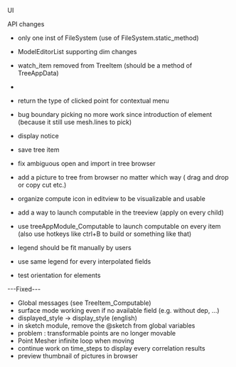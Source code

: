 UI

API changes
* only one inst of FileSystem (use of FileSystem.static_method)
* ModelEditorList supporting dim changes
* watch_item removed from TreeItem (should be a method of TreeAppData)
* 


* return the type of clicked point for contextual menu
* bug boundary picking no more work since introduction of element (because it still use mesh.lines to pick)
* display notice
* save tree item
* fix ambiguous open and import in tree browser
* add a picture to tree from browser no matter which way ( drag and drop or copy cut etc.)
* organize compute icon in editview to be visualizable and usable
* add a way to launch computable in the treeview (apply on every child)
* use treeAppModule_Computable to launch computable on every item (also use hotkeys like ctrl+B to build or something like that)
* legend should be fit manually by users
* use same legend for every interpolated fields
* test orientation for elements

---Fixed---
* Global messages (see TreeItem_Computable)
* surface mode working even if no available field (e.g. without dep, ...)
* displayed_style -> display_style (english)
* in sketch module, remove the @sketch from global variables
* problem : transformable points are no longer movable
* Point Mesher infinite loop when moving
* continue work on time_steps to display every correlation results
* preview thumbnail of pictures in browser